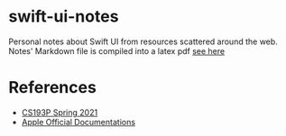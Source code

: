 # swift-ui-notes
Personal notes about Swift UI from resources scattered around the web.
Notes' Markdown file is compiled into a latex pdf [see here](https://github.com/nick88msn/swift-ui-notes/blob/main/pdf/notes.pdf)

# References
- [CS193P Spring 2021](https://www.youtube.com/watch?v=3lahkdHEhW8&list=PLpGHT1n4-mAsxuRxVPv7kj4-dQYoC3VVu&index=2)
- [Apple Official Documentations](https://developer.apple.com/documentation/swiftui/)